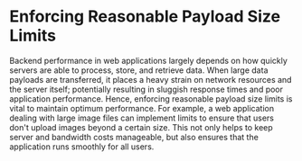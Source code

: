 # Enforcing Reasonable Payload Size Limits

Backend performance in web applications largely depends on how quickly servers are able to process, store, and retrieve data. When large data payloads are transferred, it places a heavy strain on network resources and the server itself; potentially resulting in sluggish response times and poor application performance. Hence, enforcing reasonable payload size limits is vital to maintain optimum performance. For example, a web application dealing with large image files can implement limits to ensure that users don't upload images beyond a certain size. This not only helps to keep server and bandwidth costs manageable, but also ensures that the application runs smoothly for all users.